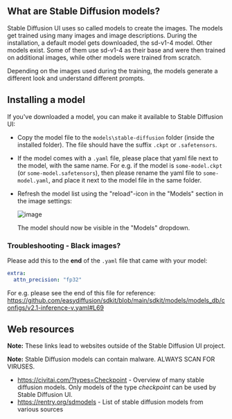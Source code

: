 ## What are Stable Diffusion models?
Stable Diffusion UI uses so called models to create the images. The models get trained using many images and image descriptions. During the installation,
a default model gets downloaded, the sd-v1-4 model. Other models exist. Some of them use sd-v1-4 as their base and were then trained on additional images, while other models were trained from scratch.

Depending on the images used during the training, the models generate a different look and understand different prompts.

## Installing a model
If you've downloaded a model, you can make it available to Stable Diffusion UI:
- Copy the model file to the `models\stable-diffusion` folder (inside the installed folder). The file should have the suffix `.ckpt` or `.safetensors`.
- If the model comes with a `.yaml` file, please place that yaml file next to the model, with the same name. For e.g. if the model is `some-model.ckpt` (or `some-model.safetensors`), then please rename the yaml file to `some-model.yaml`, and place it next to the model file in the same folder.
- Refresh the model list using the "reload"-icon in the "Models" section in the image settings:

    ![image](https://user-images.githubusercontent.com/5852422/231899233-cafd4449-e2a0-4a46-8308-b6ee4bc1cbfe.png)

  The model should now be visible in the "Models" dropdown.

### Troubleshooting - Black images?
Please add this to the **end** of the `.yaml` file that came with your model:
```yaml
extra:
  attn_precision: "fp32"
```

For e.g. please see the end of this file for reference: https://github.com/easydiffusion/sdkit/blob/main/sdkit/models/models_db/configs/v2.1-inference-v.yaml#L69

## Web resources
**Note:** These links lead to websites outside of the Stable Diffusion UI project.

**Note:** Stable Diffusion models can contain malware. ALWAYS SCAN FOR VIRUSES.

- https://civitai.com/?types=Checkpoint - Overview of many stable diffusion models. Only models of the type _checkpoint_ can be used by Stable Diffusion UI.
- https://rentry.org/sdmodels - List of stable diffusion models from various sources